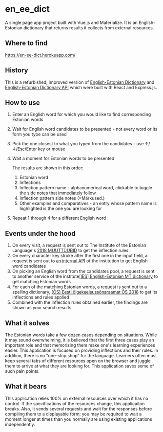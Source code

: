 # en_ee_dict

A single page app project built with Vue.js and Materialize.
It is an English-Estonian dictionary that returns results it collects from external resources.

## Where to find

<https://en-ee-dict.herokuapp.com/>

## History

This is a refurbished, improved version of [English-Estonian Dictionary](https://github.com/YasuhiroYoshida/en_ee_dictionary) and [English-Estonian Dictionary API](https://github.com/YasuhiroYoshida/en_ee_dictionary_api) which were built with React and Express.js.

## How to use

1. Enter an English word for which you would like to find corresponding
   Estonian words
1. Wait for English word candidates to be presented - not every word or its
   form you type can be used
1. Pick the one closest to what you typed from the candidates - use
   ↑/↓/Esc/Enter key or mouse
1. Wait a moment for Estonian words to be presented

   The results are shown in this order:

   1. Estonian word
   1. Inflections
   1. Inflection pattern name - alphanumerical word, clickable to toggle the side notes that immediately follow
   1. Inflection pattern side notes (=Märkused.)
   1. Other examples and comparatives - an entry whose pattern name is highlighted is the one you are looking for

1. Repeat 1 through 4 for a different English word

## Events under the hood

1. On every visit, a request is sent out to The Institute of the Estonian
   Language's [2018 MUUTTÜÜBID](https://www.eki.ee/dict/qs/muuttyybid.html) to get the inflection rules
2. On every character key stroke after the first one in the input field, a
   request is sent out to [an internal API](https://www.eki.ee/dict/shs_soovita.cgi)
   of the institution to get English word candidates
3. On picking an English word from the candidates pool, a request is sent to
   another service of the institute[[IES] English-Estonian MT dictionary](https://www.eki.ee/dict/ies/index.cgi) to get matching Estonian words
4. For each of the matching Estonian words, a request is sent out to a
   spelling dictionary, [[ÕS] Eesti õigekeelsussõnaraamat ÕS 2018](https://www.eki.ee/dict/qs/index.cgi) to get its inflections and rules applied
5. Combined with the inflection rules obtained earlier, the findings are shown
   as your search results

## What it solves

The Estonian words take a few dozen cases depending on situations. While it may sound overwhelming, it is believed that the first three cases play an important role and that memorizing them make one's learning experiences easier. This application is focused on providing inflections and their rules. In addition, there is no "one-stop shop" for the language. Learners often must keep several tabs of different resources open on the browser and juggle them to arrive at what they are looking for. This application saves some of such pain points.

## What it bears

This application relies 100% on external resources over which it has no control. If the specifications of the resources change, this applicaiton breaks. Also, it sends several requests and wait for the responses before compiling them to a displayable form; you may be required to wait a moment longer at times than you normally are using existing applications independently.

